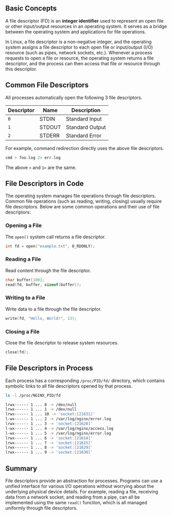 ## Basic Concepts

A file descriptor (FD) is an **integer identifier** used to represent an open file or other input/output resources in an operating system.
It serves as a bridge between the operating system and applications for file operations.

In Linux, a file descriptor is a non-negative integer,
and the operating system assigns a file descriptor to each open file or input/output (I/O) resource (such as pipes, network sockets, etc.).
Whenever a process requests to open a file or resource, the operating system returns a file descriptor,
and the process can then access that file or resource through this descriptor.

## Common File Descriptors

All processes automatically open the following 3 file descriptors.

| Descriptor | Name | Description |
| --- | --- | --- |
| `0` | STDIN | Standard Input |
| `1` | STDOUT | Standard Output |
| `2` | STDERR | Standard Error |

For example, command redirection directly uses the above file descriptors.

```bash
cmd > foo.log 2> err.log
```

The above `>` and `1>` are the same.

## File Descriptors in Code

The operating system manages file operations through file descriptors.
Common file operations (such as reading, writing, closing) usually require file descriptors.
Below are some common operations and their use of file descriptors:

### Opening a File

The `open()` system call returns a file descriptor.

```c
int fd = open("example.txt", O_RDONLY);
```

### Reading a File

Read content through the file descriptor.

```c
char buffer[100];
read(fd, buffer, sizeof(buffer));
```

### Writing to a File

Write data to a file through the file descriptor.

```c
write(fd, "Hello, World!", 13);
```

### Closing a File

Close the file descriptor to release system resources.

```c
close(fd);
```

## File Descriptors in Process

Each process has a corresponding `/proc/PID/fd/` directory, which contains symbolic links to all file descriptors opened by that process.

```bash
ls -l /proc/NGINX_PID/fd
```

```bash
lrwx------ 1 ... 0 -> /dev/null
lrwx------ 1 ... 1 -> /dev/null
lrwx------ 1 ... 10 -> 'socket:[21631]'
l-wx------ 1 ... 2 -> /var/log/nginx/error.log
lrwx------ 1 ... 3 -> 'socket:[21628]'
l-wx------ 1 ... 4 -> /var/log/nginx/access.log
l-wx------ 1 ... 5 -> /var/log/nginx/error.log
lrwx------ 1 ... 6 -> 'socket:[21614]'
lrwx------ 1 ... 7 -> 'socket:[21615]'
lrwx------ 1 ... 8 -> 'socket:[21629]'
lrwx------ 1 ... 9 -> 'socket:[21630]'
```

## Summary

File descriptors provide an abstraction for processes.
Programs can use a unified interface for various I/O operations without worrying about the underlying physical device details.
For example, reading a file, receiving data from a network socket, and reading from a pipe,
can all be implemented using the same `read()` function, which is all managed uniformly through file descriptors.
